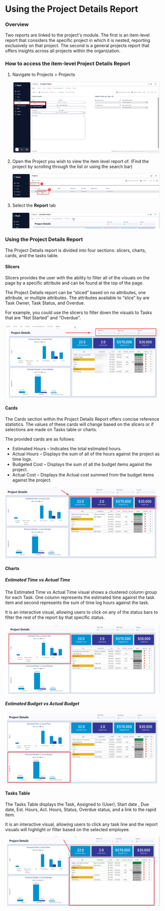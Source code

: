 # Using the Project Details Report

### Overview

Two reports are linked to the project's module. The first is an item-level report that considers the specific project in which it is nested, reporting exclusively on that project. The second is a general projects report that offers insights across all projects within the organization.

### How to access the item-level Project Details Report

1. Navigate to Projects &gt; Projects  

    ![Side bar navigate to projects](<Side bar navigate to projects.png>)

2. Open the Project you wish to view the item level report of. (Find the project by scrolling through the list or using the search bar)

    ![Open a Project](<Open a project.png>)

3. Select the **Report** tab  

    ![Navigate to the report tab](<Select the report tab.png>)

### Using the Project Details Report

The Project Details report is divided into four sections: slicers, charts, cards, and the tasks table.

#### Slicers

Slicers provides the user with the ability to filter all of the visuals on the page by a specific attribute and can be found at the top of the page.

The Project Details report can be “sliced” based on no attributes, one attribute, or multiple attributes. The attributes available to “slice” by are Task Owner, Task Status, and Overdue.

For example, you could use the slicers to filter down the visuals to Tasks that are “Not Started” and “Overdue”.

![Project details report with slicers highlighted](<Project details report slicers highlighted.png>)

#### Cards

The Cards section within the Project Details Report offers concise reference statistics. The values of these cards will change based on the slicers or if selections are made on Tasks table or charts.

The provided cards are as follows:

- Estimated Hours – Indicates the total estimated hours.
- Actual Hours – Displays the sum of all of the hours against the project as time logs.
- Budgeted Cost – Displays the sum of all the budget items against the project.
- Actual Cost – Displays the Actual cost summed from the budget items against the project.

![Project details report with cards highlighted](<project details report cards highlighted.png>)

#### Charts

##### Estimated Time vs Actual Time

The Estimated Time vs Actual Time visual shows a clustered column group for each Task. One column represents the estimated time against the task item and second represents the sum of time log hours against the task.

It is an interactive visual, allowing users to click on any of the status bars to filter the rest of the report by that specific status.

![Project details report with time graph highlighted](<project details report time hihglighted.png>)

##### Estimated Budget vs Actual Budget

![Project details report with budget highlighted](<Project details report budget highlighted.png>)

#### Tasks Table

The Tasks Table displays the Task, Assigned to (User), Start date , Due date, Est. Hours, Act. Hours, Status, Overdue status, and a link to the rapid item.

It is an interactive visual, allowing users to click any task line and the report visuals will highlight or filter based on the selected employee.

![Project details report with table highlighted](<Project details table highlighted.png>)
